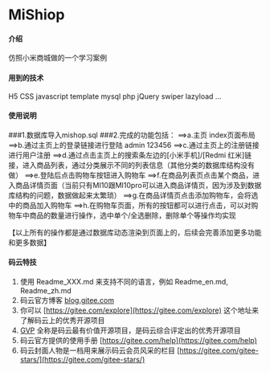 # MiShiop

#### 介绍
仿照小米商城做的一个学习案例

#### 用到的技术
H5
CSS
javascript
template
mysql
php
jQuery
swiper
lazyload
...


#### 使用说明

###1.数据库导入mishop.sql
###2.完成的功能包括：
    ==>a.主页 index页面布局
    ==>b.通过主页上的登录链接进行登陆 admin 123456
    ==>c.通过主页上的注册链接进行用户注册
    ==>d.通过点击主页上的搜索条左边的[小米手机]/[Redmi 红米]链接，进入商品列表，通过分类展示不同的列表信息（其他分类的数据库结构没有做）
    ==>e.登陆后点击购物车按钮进入购物车
    ==>f.在商品列表页点击某个商品，进入商品详情页面（当前只有MI10跟MI10pro可以进入商品详情页，因为涉及到数据库结构的问题，数据做起来太繁琐）
    ==>g.在商品详情页点击添加购物车，会将选中的商品加入购物车
    ==>h.在购物车页面，所有的按钮都可以进行点击，可以对购物车中商品的数量进行操作，选中单个/全选删除，删除单个等操作均实现


【以上所有的操作都是通过数据库动态渲染到页面上的，后续会完善添加更多功能和更多数据】


#### 码云特技

1.  使用 Readme\_XXX.md 来支持不同的语言，例如 Readme\_en.md, Readme\_zh.md
2.  码云官方博客 [blog.gitee.com](https://blog.gitee.com)
3.  你可以 [https://gitee.com/explore](https://gitee.com/explore) 这个地址来了解码云上的优秀开源项目
4.  [GVP](https://gitee.com/gvp) 全称是码云最有价值开源项目，是码云综合评定出的优秀开源项目
5.  码云官方提供的使用手册 [https://gitee.com/help](https://gitee.com/help)
6.  码云封面人物是一档用来展示码云会员风采的栏目 [https://gitee.com/gitee-stars/](https://gitee.com/gitee-stars/)
